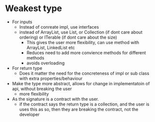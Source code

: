 # Weakest type

- For inputs
  - Instead of conreate impl, use interfaces
  - instead of ArrayList, use List, or Collection (if dont care about ordering) or ITerable (if dont care about the size)
    - This gives the user more flexibility, can use method with ArrayList, LinkedList etc
    - Reduces need to add more convience methods for different methods
    - avoids overloading
- For return type
  - Does it matter the need for the concreteness of impl or sub class with extra properties/behaviour
- Make the type more abstract, allows for change in implementatoin of api, without breaking the user
  - more flexibility
- As the signature is a contract with the user.
  - if the contract says the return type is a collection, and the user is uses this as so, then they are breaking the contract, not the developer 
